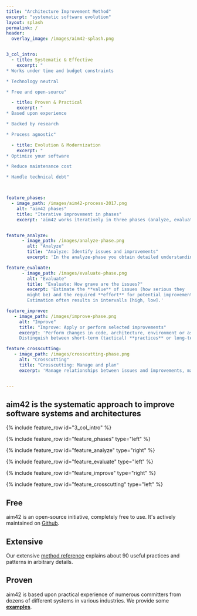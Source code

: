 ```yaml
---
title: "Architecture Improvement Method"
excerpt: "systematic software evolution"
layout: splash
permalink: /
header:
  overlay_image: /images/aim42-splash.png


3_col_intro:
  - title: Systematic & Effective
    excerpt: "
* Works under time and budget constraints

* Technology neutral

* Free and open-source"

  - title: Proven & Practical
    excerpt: "
* Based upon experience

* Backed by research

* Process agnostic"

  - title: Evolution & Modernization
    excerpt: "
* Optimize your software

* Reduce maintenance cost

* Handle technical debt"



feature_phases:
  - image_path: /images/aim42-process-2017.png
    alt: "aim42 phases"
    title: "Iterative improvement in phases"
    excerpt: 'aim42 works iteratively in three phases (analyze, evaluate, improve) supported by crosscutting activities. For each phase, aim42 proposes a number of proven and established practices and patterns. aim42 is **free and open-source**, completely **vendor-agnostic** and does not require any specific tool. '


feature_analyze:
      - image_path: /images/analyze-phase.png
        alt: "Analyze"
        title: "Analyze: Identify issues and improvements"
        excerpt: 'In the analyze-phase you obtain detailed understanding of the system and systematically identify issues, risks within the system and its environment. Additionally, you develop ideas for improvements.'

feature_evaluate:
      - image_path: /images/evaluate-phase.png
        alt: "Evaluate"
        title: "Evaluate: How grave are the issues?"
        excerpt: 'Estimate the **value** of issues (how serious they
        might be) and the required **effort** for potential improvements.
        Estimation often results in intervalls [high, low].'

feature_improve:
   - image_path: /images/improve-phase.png
     alt: "Improve"
     title: "Improve: Apply or perform selected improvements"
     excerpt: 'Perform changes in code, architecture, environment or associated processes.
     Distinguish between short-term (tactical) **practices** or long-term (strategic) **approaches**. aim42 collects dozens of proven practices and examples of such improvements.'

feature_crosscutting:
   - image_path: /images/crosscutting-phase.png
     alt: "Crosscutting"
     title: "Crosscutting: Manage and plan"
     excerpt: 'Manage relationships between issues and improvements, maintain issue list and improvement backlog.'


---
```


## aim42 is the systematic approach to improve software systems and architectures


{% include feature_row id="3_col_intro"  %}

{% include feature_row id="feature_phases" type="left" %}

{% include feature_row id="feature_analyze" type="right" %}

{% include feature_row id="feature_evaluate" type="left" %}

{% include feature_row id="feature_improve" type="right" %}

{% include feature_row id="feature_crosscutting" type="left" %}


## Free

aim42 is an open-source initiative, completely free to use. It's
actively maintained on [Github](https://github.com/aim42/aim42).

## Extensive

Our extensive [method reference](http://aim42.github.io) explains about 90 useful
practices and patterns in arbitrary details.


## Proven
aim42 is based upon practical experience of numerous committers
from dozens of different systems in various industries. We provide some
[**examples**](/examples).
